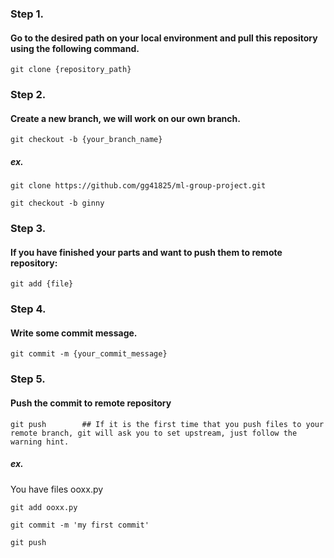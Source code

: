 ### Step 1.
#### Go to the desired path on your local environment and pull this repository using the following command.

```
git clone {repository_path}
```

### Step 2.
#### Create a new branch, we will work on our own branch.

```
git checkout -b {your_branch_name}
```

##### ex.

```
git clone https://github.com/gg41825/ml-group-project.git
```
```
git checkout -b ginny
``` 

### Step 3.
#### If you have finished your parts and want to push them to remote repository:
```
git add {file}
```
### Step 4.
#### Write some commit message.
```
git commit -m {your_commit_message}
```
### Step 5.
#### Push the commit to remote repository
```
git push        ## If it is the first time that you push files to your remote branch, git will ask you to set upstream, just follow the warning hint.
```

##### ex.

You have files
ooxx.py

```
git add ooxx.py
```
```
git commit -m 'my first commit'
```
```
git push
```